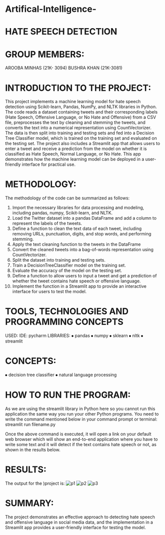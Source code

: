 # Artifical-Intelligence-
# HATE SPEECH DETECTION

# GROUP MEMBERS:
AROOBA MINHAS (21K- 3094)
BUSHRA KHAN (21K-3081)

# INTRODUCTION TO THE PROJECT:
This project implements a machine learning model for hate speech detection using
Scikit-learn, Pandas, NumPy, and NLTK libraries in Python. The code reads a dataset
containing tweets and their corresponding labels (Hate Speech, Offensive Language, or
No Hate and Offensive) from a CSV file, preprocesses the text by cleaning and
stemming the tweets, and converts the text into a numerical representation using
CountVectorizer. The data is then split into training and testing sets and fed into a
Decision Tree Classifier model, which is trained on the training set and evaluated on the
testing set.
The project also includes a Streamlit app that allows users to enter a tweet and receive
a prediction from the model on whether it is classified as Hate Speech, Normal
Language, or No Hate. This app demonstrates how the machine learning model can be
deployed in a user-friendly interface for practical use.

# METHODOLOGY:
The methodology of the code can be summarized as follows:
1. Import the necessary libraries for data processing and modeling, including
pandas, numpy, Scikit-learn, and NLTK.
2. Load the Twitter dataset into a pandas DataFrame and add a column to
represent the labels of the tweets.
3. Define a function to clean the text data of each tweet, including removing URLs,
punctuation, digits, and stop words, and performing stemming.
4. Apply the text cleaning function to the tweets in the DataFrame
5. Convert the cleaned tweets into a bag-of-words representation using
CountVectorizer.
6. Split the dataset into training and testing sets.
7. Train a DecisionTreeClassifier model on the training set.
8. Evaluate the accuracy of the model on the testing set.
9. Define a function to allow users to input a tweet and get a prediction of whether
the tweet contains hate speech or offensive language.
10. Implement the function in a Streamlit app to provide an interactive interface for
users to test the model.

# TOOLS, TECHNOLOGIES AND PROGRAMMING CONCEPTS
USED:
IDE: pycharm
LIBRARIES:
⦁ pandas
⦁ numpy
⦁ sklearn
⦁ nltk
⦁ streamlit

# CONCEPTS:
⦁ decision tree classifier
⦁ natural language processing

# HOW TO RUN THE PROGRAM:
As we are using the streamlit library in Python here so you cannot run this application
the same way you run your other Python programs. You need to write the command
mentioned below in your command prompt or terminal:
streamlit run filename.py

Once the above command is executed, it will open a link on your default web browser
which will show an end-to-end application where you have to write some text and it will
detect if the text contains hate speech or not, as shown in the results below.

# RESULTS:
The output for the )project is:
![p1](https://github.com/Arooba-Minhas/Artifical-Intelligence-/assets/123541169/6c37a05a-e451-475f-bb40-d9c354686949)
![p2](https://github.com/Arooba-Minhas/Artifical-Intelligence-/assets/123541169/0ca8093c-a613-48c3-903e-168e8a655a2f)
![p3](https://github.com/Arooba-Minhas/Artifical-Intelligence-/assets/123541169/3cdaa4b5-a621-482a-b444-47599b7dd6d6)

# SUMMARY:
The project demonstrates an effective approach to detecting hate speech and offensive
language in social media data, and the implementation in a Streamlit app provides a
user-friendly interface for testing the model.
